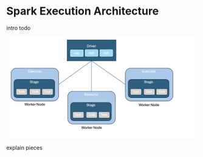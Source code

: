 # Spark Execution Architecture

intro todo

![Spark execution architecture](/images/executors.png)

explain pieces

